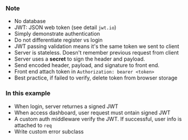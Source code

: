 ### Note
* No database
* JWT: JSON web token (see detail `jwt.io`)
* Simply demonstrate authentication
* Do not differentiate register vs login
* JWT passing validation means it's the same token we sent to client
* Server is stateless. Doesn't remember previous request from client
* Server uses a **secret** to sign the header and payload.
* Send encoded header, payload, and signature to front end.
* Front end attach token in `Authorization: bearer <token>`
* Best practice, if failed to verify, delete token from browser storage

### In this example
* When login, server returnes a signed JWT
* When access dashboard, user request must ontain signed JWT
* A custom auth middleware verify the JWT. If successful, user info is attached to `req`
* Write custom error subclass